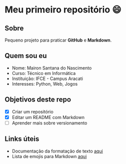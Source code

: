 # Meu primeiro repositório :smile:

## Sobre
Pequeno projeto para praticar **GitHub** e **Markdown**.

## Quem sou eu
- Nome: Mairon Santana do Nascimento
- Curso: Técnico em Informática
- Instituição: IFCE - Campus Aracati
- Interesses: Python, Web, Jogos

## Objetivos deste repo
- [x] Criar um repositório
- [x] Editar um README com Markdown
- [ ] Aprender mais sobre versionamento

## Links úteis
- Documentação da formatação de texto [aqui](https://docs.github.com/pt/get-started/writing-on-github/getting-started-with-writing-and-formatting-on-github/basic-writing-and-formatting-syntax)
- Lista de emojis para Markdown [aqui](https://github.com/ikatyang/emoji-cheat-sheet/blob/github-actions-auto-update/README.md)
